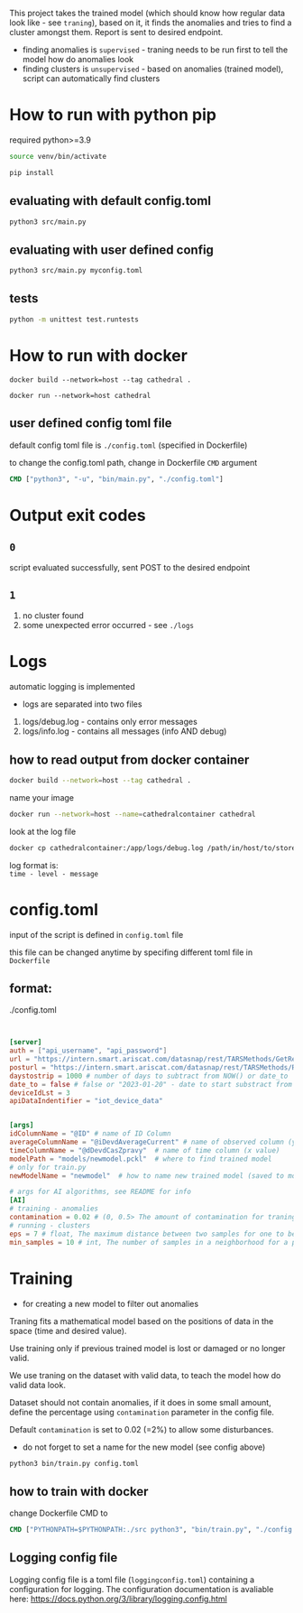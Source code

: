 This project takes the trained model (which should know how regular data look like - see `traning`), based on it, it finds the anomalies and tries to find a cluster amongst them. Report is sent to desired endpoint.

- finding anomalies is `supervised` - traning needs to be run first to tell the model how do anomalies look
- finding clusters is `unsupervised` - based on anomalies (trained model), script can automatically find clusters

# How to run with python pip
required python>=3.9

```sh
source venv/bin/activate
```

```sh
pip install
```

## evaluating with default config.toml
```sh
python3 src/main.py 
```

## evaluating with user defined config
```sh
python3 src/main.py myconfig.toml
```

## tests

```sh
python -m unittest test.runtests
```

# How to run with docker


```
docker build --network=host --tag cathedral .
```

```
docker run --network=host cathedral
```

## user defined config toml file
default config toml file is `./config.toml` (specified in Dockerfile)

to change the config.toml path, change in Dockerfile `CMD` argument

```Dockerfile
CMD ["python3", "-u", "bin/main.py", "./config.toml"]
```

# Output exit codes
## `0`
script evaluated successfully, sent POST to the desired endpoint
## `1`
1. no cluster found
2.  some unexpected error occurred - see `./logs`


# Logs
automatic logging is implemented
- logs are separated into two files
1) logs/debug.log  - contains only error messages
2) logs/info.log - contains all messages (info AND debug)

## how to read output from docker container

```sh
docker build --network=host --tag cathedral .
```

name your image
```sh
docker run --network=host --name=cathedralcontainer cathedral
```

look at the log file
```sh
docker cp cathedralcontainer:/app/logs/debug.log /path/in/host/to/store/log
```

log format is:\
 `time - level - message`

# config.toml
input of the script is defined in `config.toml` file

this file can be changed anytime by specifing different toml file in `Dockerfile`

## format:
./config.toml

```toml


[server]
auth = ["api_username", "api_password"]
url = "https://intern.smart.ariscat.com/datasnap/rest/TARSMethods/GetRecordLst"
posturl = "https://intern.smart.ariscat.com/datasnap/rest/TARSMethods/RecordLst"
daystostrip = 1000 # number of days to subtract from NOW() or date_to
date_to = false # false or "2023-01-20" - date to start substract from (if false, current date is taken)
deviceIdLst = 3
apiDataIndentifier = "iot_device_data"


[args]
idColumnName = "@ID" # name of ID Column
averageColumnName = "@iDevdAverageCurrent" # name of observed column (y value)
timeColumnName = "@dDevdCasZpravy"  # name of time column (x value)
modelPath = "models/newmodel.pckl"  # where to find trained model
# only for train.py
newModelName = "newmodel"  # how to name new trained model (saved to models/)

# args for AI algorithms, see README for info
[AI]
# training - anomalies
contamination = 0.02 # (0, 0.5> The amount of contamination for traning of the data set, i.e. the proportion of outliers in the data set. (see training)
# running - clusters
eps = 7 # float, The maximum distance between two samples for one to be considered as in the neighborhood of the other
min_samples = 10 # int, The number of samples in a neighborhood for a point to be considered as a cluster point. This includes the point itself.
```

# Training

- for creating a new model to filter out anomalies

Traning fits a mathematical model based on the positions of data in the space (time and desired value).

Use training only if previous trained model is lost or damaged or no longer valid.

We use traning on the dataset with valid data, to teach the model how do valid data look.

Dataset should not contain anomalies, if it does in some small amount, define the percentage using `contamination` parameter in the config file.

Default `contamination` is set to 0.02 (=2%) to allow some disturbances.

- do not forget to set a name for the new model (see config above)
```sh
python3 bin/train.py config.toml
```

## how to train with docker

change Dockerfile CMD to 

```Dockerfile
CMD ["PYTHONPATH=$PYTHONPATH:./src python3", "bin/train.py", "./config.toml"]
```

## Logging config file
Logging config file is a toml file (`loggingconfig.toml`) containing a configuration for logging. The configuration documentation is avaliable here: https://docs.python.org/3/library/logging.config.html